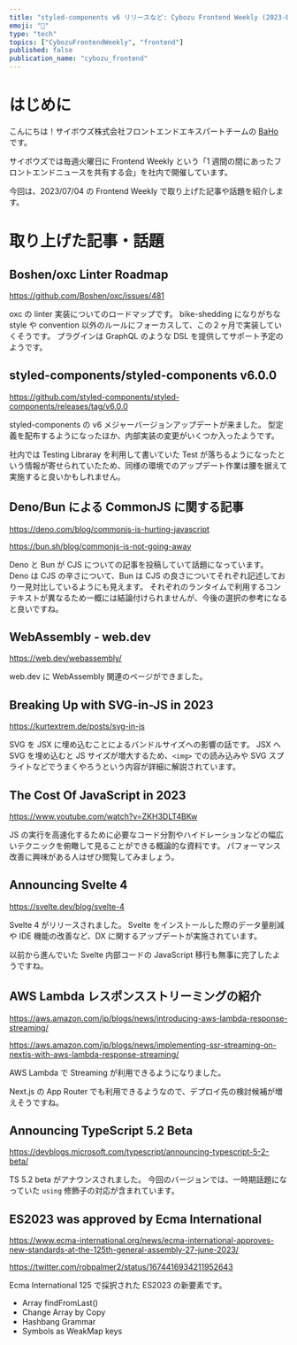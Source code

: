 ```yaml
---
title: "styled-components v6 リリースなど: Cybozu Frontend Weekly (2023-07-04号)"
emoji: "🌴"
type: "tech"
topics: ["CybozuFrontendWeekly", "frontend"]
published: false
publication_name: "cybozu_frontend"
---
```


# はじめに

こんにちは！サイボウズ株式会社フロントエンドエキスパートチームの [BaHo](https://twitter.com/b4h0_c4t) です。

サイボウズでは毎週火曜日に Frontend Weekly という「1 週間の間にあったフロントエンドニュースを共有する会」を社内で開催しています。

今回は、2023/07/04 の Frontend Weekly で取り上げた記事や話題を紹介します。

# 取り上げた記事・話題

## Boshen/oxc Linter Roadmap

https://github.com/Boshen/oxc/issues/481

oxc の linter 実装についてのロードマップです。
bike-shedding になりがちな style や convention 以外のルールにフォーカスして、この２ヶ月で実装していくそうです。
プラグインは GraphQL のような DSL を提供してサポート予定のようです。

## styled-components/styled-components v6.0.0

https://github.com/styled-components/styled-components/releases/tag/v6.0.0

styled-components の v6 メジャーバージョンアップデートが来ました。
型定義を配布するようになったほか、内部実装の変更がいくつか入ったようです。

社内では Testing Libraray を利用して書いていた Test が落ちるようになったという情報が寄せられていたため、同様の環境でのアップデート作業は腰を据えて実施すると良いかもしれません。

## Deno/Bun による CommonJS に関する記事

https://deno.com/blog/commonjs-is-hurting-javascript

https://bun.sh/blog/commonjs-is-not-going-away

Deno と Bun が CJS についての記事を投稿していて話題になっています。
Deno は CJS の辛さについて、Bun は CJS の良さについてそれぞれ記述しており一見対比しているようにも見えます。
それぞれのランタイムで利用するコンテキストが異なるため一概には結論付けられませんが、今後の選択の参考になると良いですね。

## WebAssembly - web.dev

https://web.dev/webassembly/

web.dev に WebAssembly 関連のページができました。

## Breaking Up with SVG-in-JS in 2023

https://kurtextrem.de/posts/svg-in-js

SVG を JSX に埋め込むことによるバンドルサイズへの影響の話です。
JSX へ SVG を埋め込むと JS サイズが増大するため、`<img>` での読み込みや SVG スプライトなどでうまくやろうという内容が詳細に解説されています。

## The Cost Of JavaScript in 2023

https://www.youtube.com/watch?v=ZKH3DLT4BKw

JS の実行を高速化するために必要なコード分割やハイドレーションなどの幅広いテクニックを俯瞰して見ることができる概論的な資料です。
パフォーマンス改善に興味がある人はぜひ閲覧してみましょう。

## Announcing Svelte 4

https://svelte.dev/blog/svelte-4

Svelte 4 がリリースされました。
Svelte をインストールした際のデータ量削減や IDE 機能の改善など、DX に関するアップデートが実施されています。

以前から進んでいた Svelte 内部コードの JavaScript 移行も無事に完了したようですね。

## AWS Lambda レスポンスストリーミングの紹介

https://aws.amazon.com/jp/blogs/news/introducing-aws-lambda-response-streaming/

https://aws.amazon.com/jp/blogs/news/implementing-ssr-streaming-on-nextjs-with-aws-lambda-response-streaming/

AWS Lambda で Streaming が利用できるようになりました。

Next.js の App Router でも利用できるようなので、デプロイ先の検討候補が増えそうですね。

## Announcing TypeScript 5.2 Beta

https://devblogs.microsoft.com/typescript/announcing-typescript-5-2-beta/

TS 5.2 beta がアナウンスされました。
今回のバージョンでは、一時期話題になっていた `using` 修飾子の対応が含まれています。

## ES2023 was approved by Ecma International

https://www.ecma-international.org/news/ecma-international-approves-new-standards-at-the-125th-general-assembly-27-june-2023/

https://twitter.com/robpalmer2/status/1674416934211952643

Ecma International 125 で採択された ES2023 の新要素です。

- Array findFromLast()
- Change Array by Copy
- Hashbang Grammar
- Symbols as WeakMap keys
